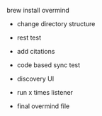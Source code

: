 brew install overmind

* change directory structure
* rest test
* add citations

* code based sync test
* discovery UI
* run x times listener
* final overmind file